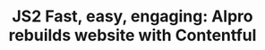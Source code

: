 ---
title: 'JS2 Fast, easy, engaging: Alpro rebuilds website with Contentful'
description: 'The digital agency Appnovation helped Alpro rebuild its 7-year-old website that reaches nearly 40 global markets, and did it in less than six months. Now it runs faster, engages more customers and reflects Alpro’s personality. '
component: 'javascript'
---